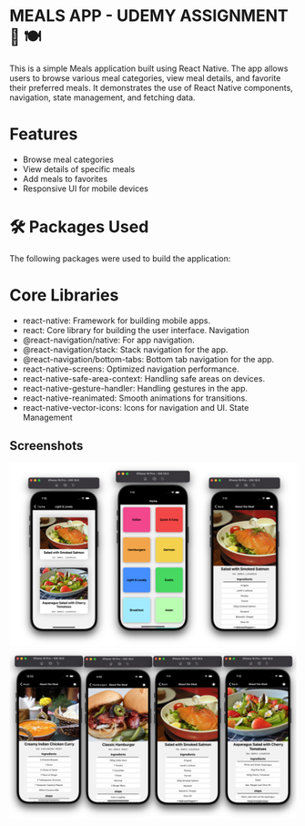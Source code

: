 
# MEALS APP - UDEMY ASSIGNMENT  🚀 🍽️


This is a simple Meals application built using React Native. The app allows users to browse various meal categories, view meal details, and favorite their preferred meals. It demonstrates the use of React Native components, navigation, state management, and fetching data.

# Features
- Browse meal categories
- View details of specific meals
- Add meals to favorites
- Responsive UI for mobile devices
# 🛠️ Packages Used
The following packages were used to build the application:

# Core Libraries
- react-native: Framework for building mobile apps.
- react: Core library for building the user interface.
Navigation
- @react-navigation/native: For app navigation.
- @react-navigation/stack: Stack navigation for the app.
- @react-navigation/bottom-tabs: Bottom tab navigation for the app.
- react-native-screens: Optimized navigation performance.
- react-native-safe-area-context: Handling safe areas on devices.
- react-native-gesture-handler: Handling gestures in the app.
- react-native-reanimated: Smooth animations for transitions.
- react-native-vector-icons: Icons for navigation and UI.
State Management





 




##  Screenshots
![App Screenshot](./screenshots/Overview(1).png)
![App Screenshot](./screenshots/Overview(2).png)
